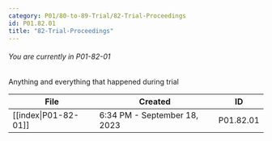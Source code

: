 ```yaml
---
category: P01/80-to-89-Trial/82-Trial-Proceedings
id: P01.82.01
title: "82-Trial-Proceedings"
---
```

###### You are currently in P01-82-01

Anything and everything that happened during trial

| File                                                                                                   | Created                      | ID        |
| ------------------------------------------------------------------------------------------------------ | ---------------------------- | --------- |
| [[index\|P01-82-01]] | 6:34 PM - September 18, 2023 | P01.82.01 |

